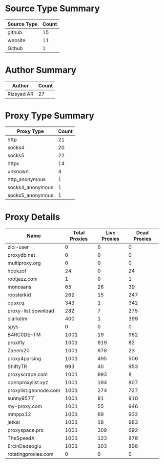 # Source Type Summary

| Source Type | Count |
|-------------|-------|
| github | 15 |
| website | 11 |
| Github | 1 |


# Author Summary

| Author | Count |
|--------|-------|
| Rizsyad AR | 27 |


# Proxy Type Summary

| Proxy Type | Count |
|------------|-------|
| http | 21 |
| socks4 | 20 |
| socks5 | 22 |
| https | 14 |
| unknown | 4 |
| http_anonymous | 1 |
| socks4_anonymous | 1 |
| socks5_anonymous | 1 |


# Proxy Details

| Name | Total Proxies | Live Proxies | Dead Proxies |
|------|---------------|--------------|---------------|
| zloi-user | 0 | 0 | 0 |
| proxydb.net | 0 | 0 | 0 |
| multiproxy.org | 0 | 0 | 0 |
| hookzof | 24 | 0 | 24 |
| rootjazz.com | 1 | 0 | 1 |
| monosans | 65 | 26 | 39 |
| roosterkid | 262 | 15 | 247 |
| opsxcq | 343 | 1 | 342 |
| proxy-list.download | 282 | 7 | 275 |
| clarketm | 400 | 1 | 399 |
| spys | 0 | 0 | 0 |
| B4RC0DE-TM | 1001 | 19 | 982 |
| proxifly | 1001 | 919 | 82 |
| Zaeem20 | 1001 | 978 | 23 |
| proxy4parsing | 1001 | 495 | 506 |
| ShiftyTR | 993 | 40 | 953 |
| proxyscrape.com | 1001 | 993 | 8 |
| openproxylist.xyz | 1001 | 194 | 807 |
| proxylist.geonode.com | 1001 | 274 | 727 |
| sunny9577 | 1001 | 91 | 910 |
| my-proxy.com | 1001 | 55 | 946 |
| mmppx12 | 1001 | 69 | 932 |
| jetkai | 1001 | 18 | 983 |
| proxyspace.pro | 1001 | 309 | 692 |
| TheSpeedX | 1001 | 123 | 878 |
| ErcinDedeoglu | 1001 | 103 | 898 |
| rotatingproxies.com | 0 | 0 | 0 |
